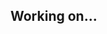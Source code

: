 ## Working on...

<!--
**Cafelatte1/Cafelatte1** is a ✨ _special_ ✨ repository because its `README.md` (this file) appears on your GitHub profile.

Here are some ideas to get you started:

- 🔭 I’m currently working on ...
- 🌱 I’m currently learning ...
- 👯 I’m looking to collaborate on ...
- 🤔 I’m looking for help with ...
- 💬 Ask me about ...
- 📫 How to reach me: ...
- 😄 Pronouns: ...
- ⚡ Fun fact: ...

### 경진대회
1. 주가예측 (1위)
2. 스마트팜
3. 천연가스
4. 서울대 MAIC

### 대표 개발목록
* PDF Page Search
* ElasticRAG
* HuggingRAG

### 지원사업공고?



###
ㄴㅇㄹ


-->
